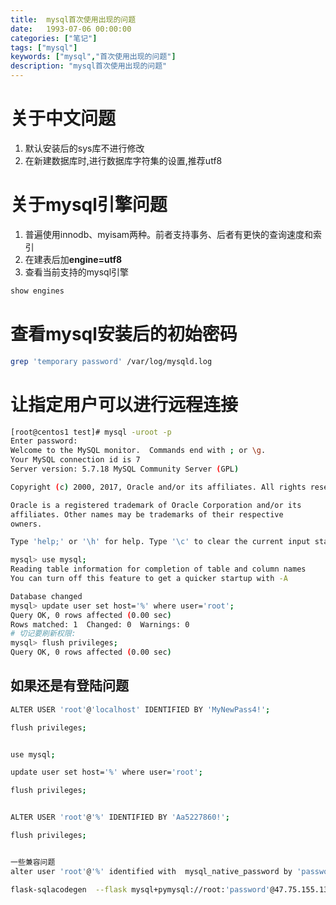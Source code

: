 ```yaml
---
title:  mysql首次使用出现的问题
date:   1993-07-06 00:00:00 
categories: ["笔记"]
tags: ["mysql"]
keywords: ["mysql","首次使用出现的问题"]
description: "mysql首次使用出现的问题"
---
```



关于中文问题
===
1. 默认安装后的sys库不进行修改
2. 在新建数据库时,进行数据库字符集的设置,推荐utf8

关于mysql引擎问题
===
1. 普遍使用innodb、myisam两种。前者支持事务、后者有更快的查询速度和索引
2. 在建表后加**engine=utf8**
2. 查看当前支持的mysql引擎
```sql
show engines
```

查看mysql安装后的初始密码
===
```bash
grep 'temporary password' /var/log/mysqld.log
```

让指定用户可以进行远程连接
===
```bash
[root@centos1 test]# mysql -uroot -p
Enter password: 
Welcome to the MySQL monitor.  Commands end with ; or \g.
Your MySQL connection id is 7
Server version: 5.7.18 MySQL Community Server (GPL)

Copyright (c) 2000, 2017, Oracle and/or its affiliates. All rights reserved.

Oracle is a registered trademark of Oracle Corporation and/or its
affiliates. Other names may be trademarks of their respective
owners.

Type 'help;' or '\h' for help. Type '\c' to clear the current input statement.

mysql> use mysql;
Reading table information for completion of table and column names
You can turn off this feature to get a quicker startup with -A

Database changed
mysql> update user set host='%' where user='root';
Query OK, 0 rows affected (0.00 sec)
Rows matched: 1  Changed: 0  Warnings: 0
# 切记要刷新权限:
mysql> flush privileges;
Query OK, 0 rows affected (0.00 sec)

```

如果还是有登陆问题
---
```bash
ALTER USER 'root'@'localhost' IDENTIFIED BY 'MyNewPass4!';

flush privileges;


use mysql;

update user set host='%' where user='root';

flush privileges;


ALTER USER 'root'@'%' IDENTIFIED BY 'Aa5227860!';

flush privileges;


一些兼容问题
alter user 'root'@'%' identified with  mysql_native_password by 'password'

flask-sqlacodegen  --flask mysql+pymysql://root:'password'@47.75.155.134/test

```